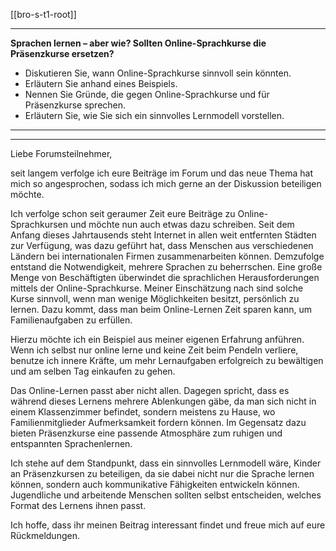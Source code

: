 [[bro-s-t1-root]]

---

**Sprachen lernen – aber wie? Sollten Online-Sprachkurse die Präsenzkurse ersetzen?**

- Diskutieren Sie, wann Online-Sprachkurse sinnvoll sein könnten.
- Erläutern Sie anhand eines Beispiels.
- Nennen Sie Gründe, die gegen Online-Sprachkurse und für Präsenzkurse sprechen.
- Erläutern Sie, wie Sie sich ein sinnvolles Lernmodell vorstellen.

---

---

Liebe Forumsteilnehmer,

seit langem verfolge ich eure Beiträge im Forum und das neue Thema hat mich so angesprochen, sodass ich mich gerne an der Diskussion beteiligen möchte.

Ich verfolge schon seit geraumer Zeit eure Beiträge zu Online-Sprachkursen und möchte nun auch etwas dazu schreiben. Seit dem Anfang dieses Jahrtausends steht Internet in allen weit entfernten Städten zur Verfügung, was dazu geführt hat, dass Menschen aus verschiedenen Ländern bei internationalen Firmen zusammenarbeiten können. Demzufolge entstand die Notwendigkeit, mehrere Sprachen zu beherrschen. Eine große Menge von Beschäftigten überwindet die sprachlichen Herausforderungen mittels der Online-Sprachkurse. Meiner Einschätzung nach sind solche Kurse sinnvoll, wenn man wenige Möglichkeiten besitzt, persönlich zu lernen. Dazu kommt, dass man beim Online-Lernen Zeit sparen kann, um Familienaufgaben zu erfüllen.

Hierzu möchte ich ein Beispiel aus meiner eigenen Erfahrung anführen. Wenn ich selbst nur online lerne und keine Zeit beim Pendeln verliere, benutze ich innere Kräfte, um mehr Lernaufgaben erfolgreich zu bewältigen und am selben Tag einkaufen zu gehen.

Das Online-Lernen passt aber nicht allen. Dagegen spricht, dass es während dieses Lernens mehrere Ablenkungen gäbe, da man sich nicht in einem Klassenzimmer befindet, sondern meistens zu Hause, wo Familienmitglieder Aufmerksamkeit fordern können. Im Gegensatz dazu bieten Präsenzkurse eine passende Atmosphäre zum ruhigen und entspannten Sprachenlernen.

Ich stehe auf dem Standpunkt, dass ein sinnvolles Lernmodell wäre, Kinder an Präsenzkursen zu beteiligen, da sie dabei nicht nur die Sprache lernen können, sondern auch kommunikative Fähigkeiten entwickeln können. Jugendliche und arbeitende Menschen sollten selbst entscheiden, welches Format des Lernens ihnen passt.

Ich hoffe, dass ihr meinen Beitrag interessant findet und freue mich auf eure Rückmeldungen.
